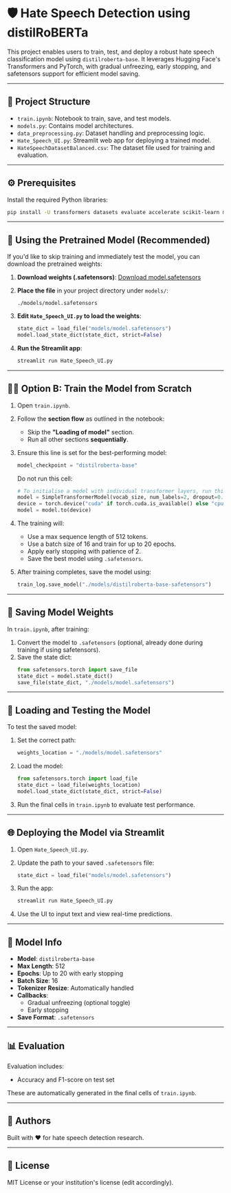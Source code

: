# 🛡️ Hate Speech Detection using distilRoBERTa

This project enables users to train, test, and deploy a robust hate speech classification model using `distilroberta-base`. It leverages Hugging Face's Transformers and PyTorch, with gradual unfreezing, early stopping, and safetensors support for efficient model saving.

---

## 📁 Project Structure

- `train.ipynb`: Notebook to train, save, and test models.
- `models.py`: Contains model architectures.
- `data_preprocessing.py`: Dataset handling and preprocessing logic.
- `Hate_Speech_UI.py`: Streamlit web app for deploying a trained model.
- `HateSpeechDatasetBalanced.csv`: The dataset file used for training and evaluation.

---

## ⚙️ Prerequisites

Install the required Python libraries:

```bash
pip install -U transformers datasets evaluate accelerate scikit-learn matplotlib safetensors
```

---

## 🧠 Using the Pretrained Model (Recommended)

If you'd like to skip training and immediately test the model, you can download the pretrained weights:

1. **Download weights (.safetensors)**:
   [Download model.safetensors](https://drive.google.com/file/d/1c7pxEXCaEclE-OtdFrGTInDKUWgEbViM/view?usp=sharing)

2. **Place the file** in your project directory under `models/`:
   ```
   ./models/model.safetensors
   ```

3. **Edit `Hate_Speech_UI.py` to load the weights**:
   ```python
   state_dict = load_file("models/model.safetensors")
   model.load_state_dict(state_dict, strict=False)
   ```

4. **Run the Streamlit app**:
   ```bash
   streamlit run Hate_Speech_UI.py
   ```

---

## 🏋️‍♂️ Option B: Train the Model from Scratch

1. Open `train.ipynb`.

2. Follow the **section flow** as outlined in the notebook:
   - Skip the **"Loading of model"** section.
   - Run all other sections **sequentially**.

3. Ensure this line is set for the best-performing model:
   ```python
   model_checkpoint = "distilroberta-base"
   ```
   
   Do not run this cell:
   ```python
   # To initialise a model with individual transformer layers, run this cell (3 layers)
   model = SimpleTransformerModel(vocab_size, num_labels=2, dropout=0.1, num_layers=3)
   device = torch.device("cuda" if torch.cuda.is_available() else "cpu")
   model = model.to(device)
   ```

5. The training will:
   - Use a max sequence length of 512 tokens.
   - Use a batch size of 16 and train for up to 20 epochs.
   - Apply early stopping with patience of 2.
   - Save the best model using `.safetensors`.

6. After training completes, save the model using:
   ```python
   train_log.save_model("./models/distilroberta-base-safetensors")
   ```

---

## 💾 Saving Model Weights

In `train.ipynb`, after training:

1. Convert the model to `.safetensors` (optional, already done during training if using safetensors).
2. Save the state dict:
   ```python
   from safetensors.torch import save_file
   state_dict = model.state_dict()
   save_file(state_dict, "./models/model.safetensors")
   ```

---

## 🔁 Loading and Testing the Model

To test the saved model:

1. Set the correct path:
   ```python
   weights_location = "./models/model.safetensors"
   ```

2. Load the model:
   ```python
   from safetensors.torch import load_file
   state_dict = load_file(weights_location)
   model.load_state_dict(state_dict, strict=False)
   ```

3. Run the final cells in `train.ipynb` to evaluate test performance.

---

## 🌐 Deploying the Model via Streamlit

1. Open `Hate_Speech_UI.py`.

2. Update the path to your saved `.safetensors` file:
   ```python
   state_dict = load_file("models/model.safetensors")
   ```

3. Run the app:
   ```bash
   streamlit run Hate_Speech_UI.py
   ```

4. Use the UI to input text and view real-time predictions.

---

## 🧪 Model Info

- **Model**: `distilroberta-base`
- **Max Length**: 512
- **Epochs**: Up to 20 with early stopping
- **Batch Size**: 16
- **Tokenizer Resize**: Automatically handled
- **Callbacks**:
  - Gradual unfreezing (optional toggle)
  - Early stopping
- **Save Format**: `.safetensors`

---

## 📊 Evaluation

Evaluation includes:
- Accuracy and F1-score on test set

These are automatically generated in the final cells of `train.ipynb`.

---

## 🧠 Authors

Built with ❤️ for hate speech detection research.

---

## 📎 License

MIT License or your institution's license (edit accordingly).
